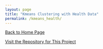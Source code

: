 ```yaml
---
layout: page
title: "Kmeans Clustering with Health Data"
permalink: /kmeans_health/
---
```


[Back to Home Page](https://kdfullington.github.io/kdfullington_portfolio/)

[Visit the Repository for This Project](https://github.com/kdfullington/kdfullington-portfolio/tree/main/kmeans_health_data)